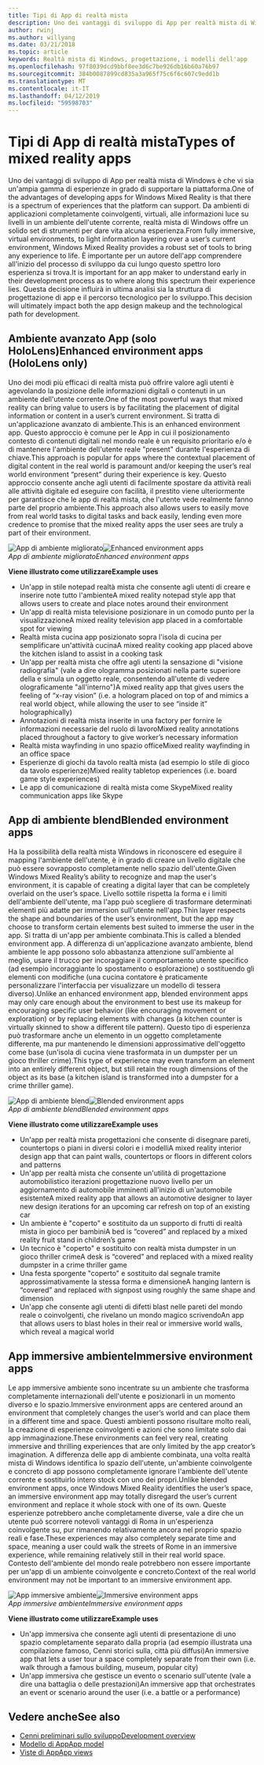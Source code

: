 ```yaml
---
title: Tipi di App di realtà mista
description: Uno dei vantaggi di sviluppo di App per realtà mista di Windows è che vi sia un'ampia gamma di esperienze in grado di supportare dagli ambienti di applicazioni completamente coinvolgenti, virtuali, la piattaforma per la sovrapposizione di luce informazioni su environmentl corrente dell'utente.
author: rwinj
ms.author: willyang
ms.date: 03/21/2018
ms.topic: article
keywords: Realtà mista di Windows, progettazione, i modelli dell'app
ms.openlocfilehash: 97f8039dcd9bbf8ee3d6c7be926db16b60a76b97
ms.sourcegitcommit: 384b0087899cd835a3a965f75c6f6c607c9edd1b
ms.translationtype: MT
ms.contentlocale: it-IT
ms.lasthandoff: 04/12/2019
ms.locfileid: "59598703"
---
```

# <a name="types-of-mixed-reality-apps"></a><span data-ttu-id="02062-104">Tipi di App di realtà mista</span><span class="sxs-lookup"><span data-stu-id="02062-104">Types of mixed reality apps</span></span>

<span data-ttu-id="02062-105">Uno dei vantaggi di sviluppo di App per realtà mista di Windows è che vi sia un'ampia gamma di esperienze in grado di supportare la piattaforma.</span><span class="sxs-lookup"><span data-stu-id="02062-105">One of the advantages of developing apps for Windows Mixed Reality is that there is a spectrum of experiences that the platform can support.</span></span> <span data-ttu-id="02062-106">Da ambienti di applicazioni completamente coinvolgenti, virtuali, alle informazioni luce su livelli in un ambiente dell'utente corrente, realtà mista di Windows offre un solido set di strumenti per dare vita alcuna esperienza.</span><span class="sxs-lookup"><span data-stu-id="02062-106">From fully immersive, virtual environments, to light information layering over a user’s current environment, Windows Mixed Reality provides a robust set of tools to bring any experience to life.</span></span> <span data-ttu-id="02062-107">È importante per un autore dell'app comprendere all'inizio del processo di sviluppo da cui lungo questo spettro loro esperienza si trova.</span><span class="sxs-lookup"><span data-stu-id="02062-107">It is important for an app maker to understand early in their development process as to where along this spectrum their experience lies.</span></span> <span data-ttu-id="02062-108">Questa decisione influirà in ultima analisi sia la struttura di progettazione di app e il percorso tecnologico per lo sviluppo.</span><span class="sxs-lookup"><span data-stu-id="02062-108">This decision will ultimately impact both the app design makeup and the technological path for development.</span></span>

## <a name="enhanced-environment-apps-hololens-only"></a><span data-ttu-id="02062-109">Ambiente avanzato App (solo HoloLens)</span><span class="sxs-lookup"><span data-stu-id="02062-109">Enhanced environment apps (HoloLens only)</span></span>

<span data-ttu-id="02062-110">Uno dei modi più efficaci di realtà mista può offrire valore agli utenti è agevolando la posizione delle informazioni digitali o contenuti in un ambiente dell'utente corrente.</span><span class="sxs-lookup"><span data-stu-id="02062-110">One of the most powerful ways that mixed reality can bring value to users is by facilitating the placement of digital information or content in a user’s current environment.</span></span> <span data-ttu-id="02062-111">Si tratta di un'applicazione avanzato di ambiente.</span><span class="sxs-lookup"><span data-stu-id="02062-111">This is an enhanced environment app.</span></span> <span data-ttu-id="02062-112">Questo approccio è comune per le App in cui il posizionamento contesto di contenuti digitali nel mondo reale è un requisito prioritario e/o è di mantenere l'ambiente dell'utente reale "present" durante l'esperienza di chiave.</span><span class="sxs-lookup"><span data-stu-id="02062-112">This approach is popular for apps where the contextual placement of digital content in the real world is paramount and/or keeping the user’s real world environment “present” during their experience is key.</span></span> <span data-ttu-id="02062-113">Questo approccio consente anche agli utenti di facilmente spostare da attività reali alle attività digitale ed eseguire con facilità, il prestito viene ulteriormente per garantisce che le app di realtà mista, che l'utente vede realmente fanno parte del proprio ambiente.</span><span class="sxs-lookup"><span data-stu-id="02062-113">This approach also allows users to easily move from real world tasks to digital tasks and back easily, lending even more credence to promise that the mixed reality apps the user sees are truly a part of their environment.</span></span>

<span data-ttu-id="02062-114">![App di ambiente migliorato](images/enhancedenvironmentapps-640px.jpg)</span><span class="sxs-lookup"><span data-stu-id="02062-114">![Enhanced environment apps](images/enhancedenvironmentapps-640px.jpg)</span></span><br>
<span data-ttu-id="02062-115">*App di ambiente migliorato*</span><span class="sxs-lookup"><span data-stu-id="02062-115">*Enhanced environment apps*</span></span>

<span data-ttu-id="02062-116">**Viene illustrato come utilizzare**</span><span class="sxs-lookup"><span data-stu-id="02062-116">**Example uses**</span></span>
* <span data-ttu-id="02062-117">Un'app in stile notepad realtà mista che consente agli utenti di creare e inserire note tutto l'ambiente</span><span class="sxs-lookup"><span data-stu-id="02062-117">A mixed reality notepad style app that allows users to create and place notes around their environment</span></span>
* <span data-ttu-id="02062-118">Un'app di realtà mista televisione posizionare in un comodo punto per la visualizzazione</span><span class="sxs-lookup"><span data-stu-id="02062-118">A mixed reality television app placed in a comfortable spot for viewing</span></span>
* <span data-ttu-id="02062-119">Realtà mista cucina app posizionato sopra l'isola di cucina per semplificare un'attività cucina</span><span class="sxs-lookup"><span data-stu-id="02062-119">A mixed reality cooking app placed above the kitchen island to assist in a cooking task</span></span>
* <span data-ttu-id="02062-120">Un'app per realtà mista che offre agli utenti la sensazione di "visione radiografia" (vale a dire ologramma posizionati nella parte superiore della e simula un oggetto reale, consentendo all'utente di vedere olograficamente "all'interno")</span><span class="sxs-lookup"><span data-stu-id="02062-120">A mixed reality app that gives users the feeling of “x-ray vision” (i.e. a hologram placed on top of and mimics a real world object, while allowing the user to see “inside it” holographically)</span></span>
* <span data-ttu-id="02062-121">Annotazioni di realtà mista inserite in una factory per fornire le informazioni necessarie del ruolo di lavoro</span><span class="sxs-lookup"><span data-stu-id="02062-121">Mixed reality annotations placed throughout a factory to give worker’s necessary information</span></span>
* <span data-ttu-id="02062-122">Realtà mista wayfinding in uno spazio office</span><span class="sxs-lookup"><span data-stu-id="02062-122">Mixed reality wayfinding in an office space</span></span>
* <span data-ttu-id="02062-123">Esperienze di giochi da tavolo realtà mista (ad esempio lo stile di gioco da tavolo esperienze)</span><span class="sxs-lookup"><span data-stu-id="02062-123">Mixed reality tabletop experiences (i.e. board game style experiences)</span></span>
* <span data-ttu-id="02062-124">Le app di comunicazione di realtà mista come Skype</span><span class="sxs-lookup"><span data-stu-id="02062-124">Mixed reality communication apps like Skype</span></span>

## <a name="blended-environment-apps"></a><span data-ttu-id="02062-125">App di ambiente blend</span><span class="sxs-lookup"><span data-stu-id="02062-125">Blended environment apps</span></span>

<span data-ttu-id="02062-126">Ha la possibilità della realtà mista Windows in riconoscere ed eseguire il mapping l'ambiente dell'utente, è in grado di creare un livello digitale che può essere sovrapposto completamente nello spazio dell'utente.</span><span class="sxs-lookup"><span data-stu-id="02062-126">Given Windows Mixed Reality’s ability to recognize and map the user's environment, it is capable of creating a digital layer that can be completely overlaid on the user’s space.</span></span> <span data-ttu-id="02062-127">Livello sottile rispetta la forma e i limiti dell'ambiente dell'utente, ma l'app può scegliere di trasformare determinati elementi più adatte per immersion sull'utente nell'app.</span><span class="sxs-lookup"><span data-stu-id="02062-127">Thin layer respects the shape and boundaries of the user’s environment, but the app may choose to transform certain elements best suited to immerse the user in the app.</span></span> <span data-ttu-id="02062-128">Si tratta di un'app per ambiente combinata.</span><span class="sxs-lookup"><span data-stu-id="02062-128">This is called a blended environment app.</span></span> <span data-ttu-id="02062-129">A differenza di un'applicazione avanzato ambiente, blend ambiente le app possono solo abbastanza attenzione sull'ambiente al meglio, usare il trucco per incoraggiare il comportamento utente specifico (ad esempio incoraggiante lo spostamento o esplorazione) o sostituendo gli elementi con modifiche (una cucina contatore è praticamente personalizzare l'interfaccia per visualizzare un modello di tessera diverso).</span><span class="sxs-lookup"><span data-stu-id="02062-129">Unlike an enhanced environment app, blended environment apps may only care enough about the environment to best use its makeup for encouraging specific user behavior (like encouraging movement or exploration) or by replacing elements with changes (a kitchen counter is virtually skinned to show a different tile pattern).</span></span> <span data-ttu-id="02062-130">Questo tipo di esperienza può trasformare anche un elemento in un oggetto completamente differente, ma pur mantenendo le dimensioni approssimative dell'oggetto come base (un'isola di cucina viene trasformata in un dumpster per un gioco thriller crime).</span><span class="sxs-lookup"><span data-stu-id="02062-130">This type of experience may even transform an element into an entirely different object, but still retain the rough dimensions of the object as its base (a kitchen island is transformed into a dumpster for a crime thriller game).</span></span>

<span data-ttu-id="02062-131">![App di ambiente blend](images/blendedenvironmentapps-640px.jpg)</span><span class="sxs-lookup"><span data-stu-id="02062-131">![Blended environment apps](images/blendedenvironmentapps-640px.jpg)</span></span><br>
<span data-ttu-id="02062-132">*App di ambiente blend*</span><span class="sxs-lookup"><span data-stu-id="02062-132">*Blended environment apps*</span></span>

<span data-ttu-id="02062-133">**Viene illustrato come utilizzare**</span><span class="sxs-lookup"><span data-stu-id="02062-133">**Example uses**</span></span>
* <span data-ttu-id="02062-134">Un'app per realtà mista progettazioni che consente di disegnare pareti, countertops o piani in diversi colori e i modelli</span><span class="sxs-lookup"><span data-stu-id="02062-134">A mixed reality interior design app that can paint walls, countertops or floors in different colors and patterns</span></span>
* <span data-ttu-id="02062-135">Un'app per realtà mista che consente un'utilità di progettazione automobilistico iterazioni progettazione nuovo livello per un aggiornamento di automobile imminenti all'inizio di un'automobile esistente</span><span class="sxs-lookup"><span data-stu-id="02062-135">A mixed reality app that allows an automotive designer to layer new design iterations for an upcoming car refresh on top of an existing car</span></span>
* <span data-ttu-id="02062-136">Un ambiente è "coperto" e sostituito da un supporto di frutti di realtà mista in gioco per bambini</span><span class="sxs-lookup"><span data-stu-id="02062-136">A bed is “covered” and replaced by a mixed reality fruit stand in children’s game</span></span>
* <span data-ttu-id="02062-137">Un tecnico è "coperto" e sostituito con realtà mista dumpster in un gioco thriller crime</span><span class="sxs-lookup"><span data-stu-id="02062-137">A desk is “covered” and replaced with a mixed reality dumpster in a crime thriller game</span></span>
* <span data-ttu-id="02062-138">Una festa sporgente "coperto" e sostituito dal segnale tramite approssimativamente la stessa forma e dimensione</span><span class="sxs-lookup"><span data-stu-id="02062-138">A hanging lantern is “covered” and replaced with signpost using roughly the same shape and dimension</span></span>
* <span data-ttu-id="02062-139">Un'app che consente agli utenti di difetti blast nelle pareti del mondo reale o coinvolgenti, che rivelano un mondo magico scrivendo</span><span class="sxs-lookup"><span data-stu-id="02062-139">An app that allows users to blast holes in their real or immersive world walls, which reveal a magical world</span></span>

## <a name="immersive-environment-apps"></a><span data-ttu-id="02062-140">App immersive ambiente</span><span class="sxs-lookup"><span data-stu-id="02062-140">Immersive environment apps</span></span>

<span data-ttu-id="02062-141">Le app immersive ambiente sono incentrate su un ambiente che trasforma completamente internazionali dell'utente e posizionarli in un momento diverso e lo spazio.</span><span class="sxs-lookup"><span data-stu-id="02062-141">Immersive environment apps are centered around an environment that completely changes the user’s world and can place them in a different time and space.</span></span> <span data-ttu-id="02062-142">Questi ambienti possono risultare molto reali, la creazione di esperienze coinvolgenti e azioni che sono limitate solo dai app immaginazione.</span><span class="sxs-lookup"><span data-stu-id="02062-142">These environments can feel very real, creating immersive and thrilling experiences that are only limited by the app creator’s imagination.</span></span> <span data-ttu-id="02062-143">A differenza delle app di ambiente combinata, una volta realtà mista di Windows identifica lo spazio dell'utente, un'ambiente coinvolgente e concreto di app possono completamente ignorare l'ambiente dell'utente corrente e sostituirlo intero stock con uno dei propri.</span><span class="sxs-lookup"><span data-stu-id="02062-143">Unlike blended environment apps, once Windows Mixed Reality identifies the user’s space, an immersive environment app may totally disregard the user’s current environment and replace it whole stock with one of its own.</span></span> <span data-ttu-id="02062-144">Queste esperienze potrebbero anche completamente diverse, vale a dire che un utente può scorrere notevoli vantaggi di Roma in un'esperienza coinvolgente su, pur rimanendo relativamente ancora nel proprio spazio reali e fase.</span><span class="sxs-lookup"><span data-stu-id="02062-144">These experiences may also completely separate time and space, meaning a user could walk the streets of Rome in an immersive experience, while remaining relatively still in their real world space.</span></span> <span data-ttu-id="02062-145">Contesto dell'ambiente del mondo reale potrebbero non essere importante per un'app di un ambiente coinvolgente e concreto.</span><span class="sxs-lookup"><span data-stu-id="02062-145">Context of the real world environment may not be important to an immersive environment app.</span></span>

<span data-ttu-id="02062-146">![App immersive ambiente](images/windows-mixed-reality-640px.jpg)</span><span class="sxs-lookup"><span data-stu-id="02062-146">![Immersive environment apps](images/windows-mixed-reality-640px.jpg)</span></span><br>
<span data-ttu-id="02062-147">*App immersive ambiente*</span><span class="sxs-lookup"><span data-stu-id="02062-147">*Immersive environment apps*</span></span>

<span data-ttu-id="02062-148">**Viene illustrato come utilizzare**</span><span class="sxs-lookup"><span data-stu-id="02062-148">**Example uses**</span></span>
* <span data-ttu-id="02062-149">Un'app immersiva che consente agli utenti di presentazione di uno spazio completamente separato dalla propria (ad esempio illustrata una compilazione famoso, Cenni storici sulla, città più diffusi)</span><span class="sxs-lookup"><span data-stu-id="02062-149">An immersive app that lets a user tour a space completely separate from their own (i.e. walk through a famous building, museum, popular city)</span></span>
* <span data-ttu-id="02062-150">Un'app immersiva che gestisce un evento o scenario sull'utente (vale a dire una battaglia o delle prestazioni)</span><span class="sxs-lookup"><span data-stu-id="02062-150">An immersive app that orchestrates an event or scenario around the user (i.e. a battle or a performance)</span></span>

## <a name="see-also"></a><span data-ttu-id="02062-151">Vedere anche</span><span class="sxs-lookup"><span data-stu-id="02062-151">See also</span></span>
* [<span data-ttu-id="02062-152">Cenni preliminari sullo sviluppo</span><span class="sxs-lookup"><span data-stu-id="02062-152">Development overview</span></span>](development-overview.md)
* [<span data-ttu-id="02062-153">Modello di App</span><span class="sxs-lookup"><span data-stu-id="02062-153">App model</span></span>](app-model.md)
* [<span data-ttu-id="02062-154">Viste di App</span><span class="sxs-lookup"><span data-stu-id="02062-154">App views</span></span>](app-views.md)
